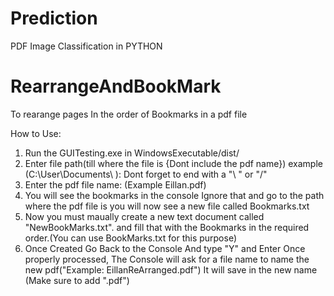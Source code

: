 # Prediction
PDF Image Classification in PYTHON

# RearrangeAndBookMark
To rearange pages In the order of Bookmarks in a pdf file

How to Use:
1. Run the GUITesting.exe in WindowsExecutable/dist/
2. Enter file path(till where the file is {Dont include the pdf name}) example (C:\User\Documents\ ): Dont forget to end with a "\ " or "/"
3. Enter the pdf file name: (Example Eillan.pdf)
4. You will see the bookmarks in the console Ignore that and go to the path where the pdf file is you will now see a new file called Bookmarks.txt
5. Now you must maually create a new text document called "NewBookMarks.txt". and fill that with the Bookmarks in the required order.(You can use BookMarks.txt for this purpose)
6. Once Created Go Back to the Console And type "Y" and Enter Once properly processed, The Console will ask for a file name to name the new pdf("Example: EillanReArranged.pdf")
  It will save in the new name (Make sure to add ".pdf")

